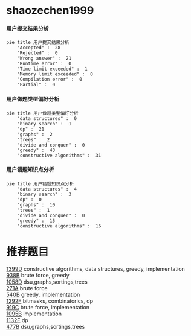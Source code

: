 # shaozechen1999

<!-- tabs:start -->



#### **用户提交结果分析**

```mermaid
pie title 用户提交结果分析
    "Accepted" :  28
    "Rejected" :  0
    "Wrong answer" :  21
    "Runtime error" :  0
    "Time limit exceeded" :  1
    "Memory limit exceeded" :  0
    "Compilation error" :  0
    "Partial" :  0
```

#### **用户做题类型偏好分析**

```mermaid
pie title 用户做题类型偏好分析
    "data structures" :  0
    "binary search" :  1
    "dp" :  21
    "graphs" :  2
    "trees" :  2
    "divide and conquer" :  0
    "greedy" :  43
    "constructive algorithms" :  31
```
#### **用户错题知识点分析**

```mermaid
pie title 用户错题知识点分析
    "data structures" :  4
    "binary search" :  3
    "dp" :  0
    "graphs" :  10
    "trees" :  1
    "divide and conquer" :  0
    "greedy" :  15
    "constructive algorithms" :  16
```



<!-- tabs:end -->
# 推荐题目
[1399D](https://codeforces.com/contest/1399/problem/D)		constructive algorithms,
                        data structures,
                        greedy,
                        implementation		  
[938B](https://codeforces.com/contest/938/problem/B)		brute force,
                        greedy		  
[1058D](https://codeforces.com/contest/1058/problem/D)		dsu,graphs,sortings,trees		  
[271A](https://codeforces.com/contest/271/problem/A)		brute force		  
[540B](https://codeforces.com/contest/540/problem/B)		greedy,
                        implementation		  
[1292F](https://codeforces.com/contest/1292/problem/F)		bitmasks,
                        combinatorics,
                        dp		  
[919C](https://codeforces.com/contest/919/problem/C)		brute force,
                        implementation		  
[1095B](https://codeforces.com/contest/1095/problem/B)		implementation		  
[1132F](https://codeforces.com/contest/1132/problem/F)		dp		  
[477B](https://codeforces.com/contest/477/problem/B)		dsu,graphs,sortings,trees		  

